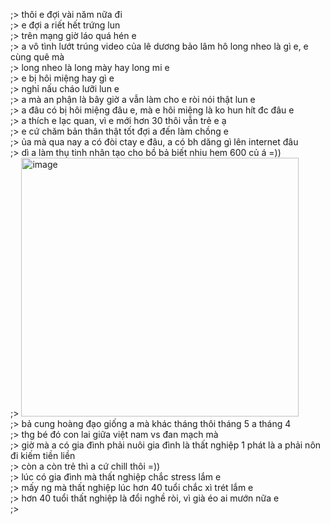 ;> thôi e đợi vài năm nữa đi<br>
;>  e đợi a riết hết trứng lun<br>
;> trên mạng giờ láo quá hén e<br>
;> a vô tình lướt trúng video của lê dương bảo lâm hô long nheo là gì e, e cùng quê mà<br>
;> long nheo là long mày hay long mi e<br>
;> e bị hôi miệng hay gì e<br>
;> nghỉ nấu cháo lưỡi lun e<br>
;> a mà an phận là bây giờ a vẫn làm cho e ròi nói thật lun e<br>
;> a đâu có bị hôi miệng đâu e, mà e hôi miệng là ko hun hít đc đâu e<br>
;> a thích e lạc quan, vì e mới hơn 30 thôi vẫn trẻ e ạ<br>
;> e cứ chăm bản thân thật tốt đợi a đến làm chồng e<br>
;> ủa mà qua nay a có đòi ctay e đâu, a có bh dăng gì lên internet đâu<br>
;> dì a làm thụ tinh nhân tạo cho bồ bả biết nhiu hem 600 củ á =))<br>
;> <img width="444" height="414" alt="image" src="https://github.com/user-attachments/assets/86368731-d6c0-4a74-8095-e2847ba48d52" /><br>
;> bả cung hoàng đạo giống a mà khác tháng thôi tháng 5 a tháng 4<br>
;> thg bé đó con lai giữa việt nam vs đan mạch mà<br>
;> giờ mà a có gia đình phải nuôi gia đình là thất nghiệp 1 phát là a phải nôn đi kiếm tiền liền<br>
;> còn a còn trẻ thì a cứ chill thôi =))<br>
;> lúc có gia đình mà thất nghiệp chắc stress lắm e<br>
;> mấy ng mà thất nghiệp lúc hơn 40 tuổi chắc xì trét lắm e<br>
;> hơn 40 tuổi thất nghiệp là đổi nghề ròi, vì già éo ai mướn nữa e<br>
;> 
